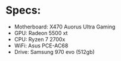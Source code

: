 # Specs:

- Motherboard: X470 Auorus Ultra Gaming
- GPU: Radeon 5500 xt
- CPU: Ryzen 7 2700x
- WiFi: Asus PCE-AC68
- Drive: Samsung 970 evo (512gb)
